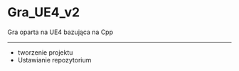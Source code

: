﻿# Gra_UE4_v2
Gra oparta na UE4  bazująca na Cpp
*******************
- tworzenie projektu
- Ustawianie repozytorium